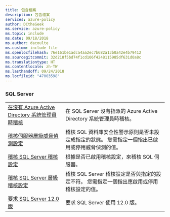 ```yaml
---
title: 包含檔案
description: 包含檔案
services: azure-policy
author: DCtheGeek
ms.service: azure-policy
ms.topic: include
ms.date: 09/18/2018
ms.author: dacoulte
ms.custom: include file
ms.openlocfilehash: 76e161be1adca4aa2ec7b682a13b0a42e4b79412
ms.sourcegitcommit: 32d218f5bd74f1cd106f4248115985df631d0a8c
ms.translationtype: HT
ms.contentlocale: zh-TW
ms.lasthandoff: 09/24/2018
ms.locfileid: "47003598"
---
```

### <a name="sql-servers"></a>SQL Server

|  |  |
|---------|---------|
| [在沒有 Azure Active Directory 系統管理員時稽核](../articles/governance/policy/samples/audit-no-aad-admin.md) | 在 SQL Server 沒有指派的 Azure Active Directory 系統管理員時稽核。 |
| [稽核伺服器層級威脅偵測設定](../articles/governance/policy/samples/audit-sql-ser-threat-det-setting.md) | 稽核 SQL 資料庫安全性警示原則是否未設定成指定的狀態。 您需指定一個指出已啟用或停用威脅偵測的值。  |
| [稽核 SQL Server 稽核設定](../articles/governance/policy/samples/sql-server-audit.md) | 根據是否已啟用稽核設定，來稽核 SQL 伺服器。 |
| [稽核 SQL Server 層級稽核設定](../articles/governance/policy/samples/audit-sql-ser-leve-audit-setting.md) | 稽核 SQL Server 稽核設定是否與指定的設定不符。 您需指定一個指出應啟用或停用稽核設定的值。 |
| [要求 SQL Server 12.0 版](../articles/governance/policy/samples/req-sql-12.md) | 要求 SQL Server 使用 12.0 版。  |